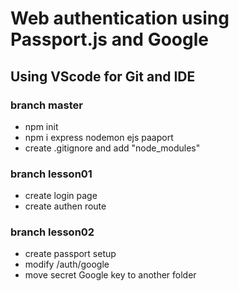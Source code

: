 # Web authentication using Passport.js and Google
## Using VScode for Git and IDE 

### branch master
* npm init
* npm i express nodemon ejs paaport 
* create .gitignore and add "node_modules"

### branch lesson01
* create login page
* create authen route

### branch lesson02
* create passport setup
* modify /auth/google
* move secret Google key to another folder